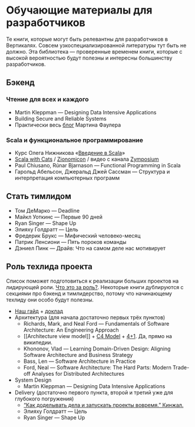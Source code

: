 # Обучающие материалы для разработчиков
Те книги, которые могут быть релевантны для разработчиков в Вертикалях. Совсем узкоспециализированной литературы тут быть не должно. Эта библиотека — проверенные временем книги, которые с высокой вероятностью будут полезны и интересны большинству разработчиков.

## Бэкенд
### Чтение для всех и каждого
- Martin Kleppman — Designing Data Intensive Applications
- Building Secure and Reliable Systems
- Практически весь [блог](https://martinfowler.com/) Мартина Фаулера

### Scala и функциональное программирование
- Курс Олега Нижникова «[Введение в Scala](https://stepik.org/course/16243/info)»
- [Scala with Cats](https://www.scalawithcats.com/) / [Zionomicon](https://www.zionomicon.com) / видео с канала [Zymposium](https://www.youtube.com/playlist?list=PLvdARMfvom9C8ss18he1P5vOcogawm5uC)
- Paul Chiusano, Rúnar Bjarnason — Functional Programming in Scala
- Гарольд Абельсон, Джеральд Джей Сассман — Структура и интерпретация компьютерных программ

## Стать тимлидом
- Том ДеМарко — Deadline
- Майкл Уоткинс — Первые 90 дней
- Ryan Singer — Shape Up
- Элияху Голдратт — Цель
- Фредерик Брукс — Мифический человеко-месяц
- Патрик Ленсиони — Пять пороков команды
- Дэниел Пинк — Драйв: Что на самом деле нас мотивирует

## Роль техлида проекта
Список поможет подготовиться к реализации больших проектов на лидирующей роли. [Что это за роль?](../process/techlead/techlead). Некоторые книги дублируются с секциями про бэкенд и тимлидерство, потому что начинающему техлиду они особо будут полезны.

- [Наш гайд](../process/techlead/techlead-workbook.md) + [доклад](https://www.youtube.com/watch?v=y0IY4PK-fiQ)
- Архитектура (для начала достаточно первых трёх пунктов)
    - Richards, Mark, and Neal Ford — Fundamentals of Software Architecture: An Engineering Approach
    - [[Architecture view model]] \+ [C4 Model](https://en.wikipedia.org/wiki/C4_model) \+ [4\+1](https://en.wikipedia.org/wiki/4%2B1_architectural_view_model). Да, прямо на википедии.
    - Khononov, Vlad — Learning Domain-Driven Design: Aligning Software Architecture and Business Strategy
    - Bass, Len — Software Architecture in Practice
    - Ford, Neal — Software Architecture: The Hard Parts: Modern Trade-off Analyses for Distributed Architectures
- System Design
    - Martin Kleppman — Designing Data Intensive Applications
- Delivery (достаточно первого пункта, второй и третий уже для глубокого погружения)
    - [“Как доделывать дела и запускать проекты вовремя.” Кинжал.](https://kinzhal.media/domique/)
    - Элияху Голдратт — Цель
    - Ryan Singer — Shape Up
